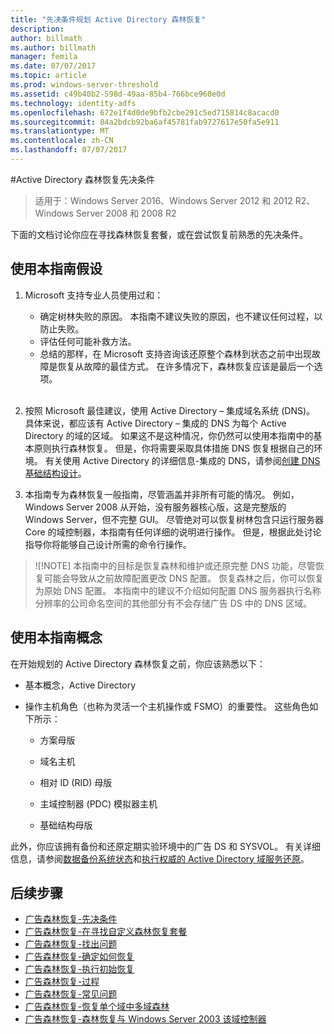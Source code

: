 ```yaml
---
title: "先决条件规划 Active Directory 森林恢复"
description: 
author: billmath
ms.author: billmath
manager: femila
ms.date: 07/07/2017
ms.topic: article
ms.prod: windows-server-threshold
ms.assetid: c49b40b2-598d-49aa-85b4-766bce960e0d
ms.technology: identity-adfs
ms.openlocfilehash: 672e1f4d0de9bfb2cbe291c5ed715814c8acacd0
ms.sourcegitcommit: 84a2bdcb92ba6af45781fab9727617e50fa5e911
ms.translationtype: MT
ms.contentlocale: zh-CN
ms.lasthandoff: 07/07/2017
---
```

#<a name="active-directory-forest-recovery-prerequisites"></a>Active Directory 森林恢复先决条件

>适用于：Windows Server 2016、Windows Server 2012 和 2012 R2、Windows Server 2008 和 2008 R2

下面的文档讨论你应在寻找森林恢复套餐，或在尝试恢复前熟悉的先决条件。

## <a name="assumptions-for-using-this-guide"></a>使用本指南假设 

1.  Microsoft 支持专业人员使用过和：

    - 确定树林失败的原因。 本指南不建议失败的原因，也不建议任何过程，以防止失败。  
    - 评估任何可能补救方法。  
    - 总结的那样，在 Microsoft 支持咨询该还原整个森林到状态之前中出现故障是恢复从故障的最佳方式。 在许多情况下，森林恢复应该是最后一个选项。  </br></br>

2. 按照 Microsoft 最佳建议，使用 Active Directory – 集成域名系统 (DNS)。 具体来说，都应该有 Active Directory – 集成的 DNS 为每个 Active Directory 的域的区域。 如果这不是这种情况，你仍然可以使用本指南中的基本原则执行森林恢复。 但是，你将需要采取具体措施 DNS 恢复根据自己的环境。 有关使用 Active Directory 的详细信息-集成的 DNS，请参阅[创建 DNS 基础结构设计](../../ad-ds/plan/Creating-a-DNS-Infrastructure-Design.md)。
3. 本指南专为森林恢复一般指南，尽管涵盖并非所有可能的情况。 例如，Windows Server 2008 从开始，没有服务器核心版，这是完整版的 Windows Server，但不完整 GUI。 尽管绝对可以恢复树林包含只运行服务器 Core 的域控制器，本指南有任何详细的说明进行操作。 但是，根据此处讨论指导你将能够自己设计所需的命令行操作。  
 
>![!NOTE]
> 本指南中的目标是恢复森林和维护或还原完整 DNS 功能，尽管恢复可能会导致从之前故障配置更改 DNS 配置。 恢复森林之后，你可以恢复为原始 DNS 配置。 本指南中的建议不介绍如何配置 DNS 服务器执行名称分辨率的公司命名空间的其他部分有不会存储广告 DS 中的 DNS 区域。  

## <a name="concepts-for-using-this-guide"></a>使用本指南概念
 在开始规划的 Active Directory 森林恢复之前，你应该熟悉以下：  
  
-   基本概念，Active Directory  
  
-   操作主机角色（也称为灵活一个主机操作或 FSMO）的重要性。 这些角色如下所示：  
  
    -   方案母版  
  
    -   域名主机  
  
    -   相对 ID (RID) 母版  
  
    -   主域控制器 (PDC) 模拟器主机  
  
    -   基础结构母版  
  
 此外，你应该拥有备份和还原定期实验环境中的广告 DS 和 SYSVOL。 有关详细信息，请参阅[数据备份系统状态](AD-Forest-Recovery-Procedures.md)和[执行权威的 Active Directory 域服务还原](AD-Forest-Recovery-Procedures.md)。

## <a name="next-steps"></a>后续步骤
-   [广告森林恢复-先决条件](AD-Forest-Recovery-Prerequisties.md)  
-   [广告森林恢复-在寻找自定义森林恢复套餐](AD-Forest-Recovery-Devising-a-Plan.md)  
- [广告森林恢复-找出问题](AD-Forest-Recovery-Identify-the-Problem.md)
-   [广告森林恢复-确定如何恢复](AD-Forest-Recovery-Determine-how-to-Recover.md)
-   [广告森林恢复-执行初始恢复](AD-Forest-Recovery-Perform-initial-recovery.md)  
-   [广告森林恢复-过程](AD-Forest-Recovery-Procedures.md)  
-   [广告森林恢复-常见问题](AD-Forest-Recovery-FAQ.md)  
-   [广告森林恢复-恢复单个域中多域森林](AD-Forest-Recovery-Single-Domain-in-Multidomain-Recovery.md)  
-   [广告森林恢复-森林恢复与 Windows Server 2003 该域控制器](AD-Forest-Recovery-Windows-Server-2003.md)  
